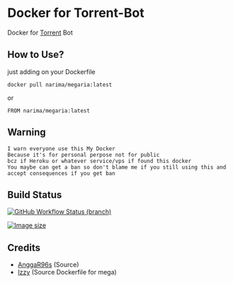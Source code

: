 # Docker for Torrent-Bot
Docker for [Torrent](https://github.com/Ncode2014/re-mirrorbot) Bot

## How to Use?

just adding on your Dockerfile 
```
docker pull narima/megaria:latest 
```
or
```
FROM narima/megaria:latest
```

## Warning
```
I warn everyone use this My Docker
Because it's for personal perpose not for public
bcz if Heroku or whatever service/vps if found this docker
You maybe can get a ban so don't blame me if you still using this and accept consequences if you get ban
```

## Build Status
<a href="https://github.com/Ncode2014/megaria/actions?query=branch%3Amain"> <img alt="GitHub Workflow Status (branch)" src="https://img.shields.io/github/workflow/status/Ncode2014/megaria/Docker%20Build/main?color=blue&label=Docker%20build&logo=github%20actions&logoColor=green&style=for-the-badge" /></a>

<a href="https://github.com/Ncode2014/megaria"> <img alt="Image size" src="https://img.shields.io/docker/image-size/narima/megaria?style=flat-square" /></a>

## Credits
* [AnggaR96s](https://github.com/AnggaR96s) (Source)
* [Izzy](https://github.com/lzzy12/) (Source Dockerfile for mega)
